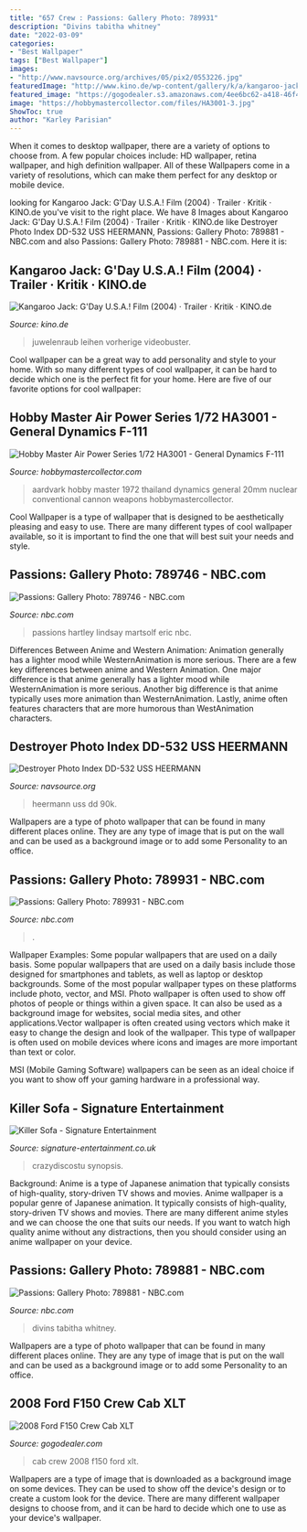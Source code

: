 ```yaml
---
title: "657 Crew : Passions: Gallery Photo: 789931"
description: "Divins tabitha whitney"
date: "2022-03-09"
categories:
- "Best Wallpaper"
tags: ["Best Wallpaper"]
images:
- "http://www.navsource.org/archives/05/pix2/0553226.jpg"
featuredImage: "http://www.kino.de/wp-content/gallery/k/a/kangaroo-jack-g-day-u-s-a-2004/kangaroo-jack-der-juwelenraub-4-rcm0x1920u.jpg"
featured_image: "https://gogodealer.s3.amazonaws.com/4ee6bc62-a418-46f4-9dce-e36a7948599b/f0158a23-781d-4de9-ac7e-dfa62ab1e252.jpg"
image: "https://hobbymastercollector.com/files/HA3001-3.jpg"
ShowToc: true
author: "Karley Parisian"
---
```



When it comes to desktop wallpaper, there are a variety of options to choose from. A few popular choices include: HD wallpaper, retina wallpaper, and high definition wallpaper. All of these Wallpapers come in a variety of resolutions, which can make them perfect for any desktop or mobile device. 

	

		
looking for Kangaroo Jack: G&#039;Day U.S.A.! Film (2004) · Trailer · Kritik · KINO.de you've visit to the right place. We have 8 Images about Kangaroo Jack: G&#039;Day U.S.A.! Film (2004) · Trailer · Kritik · KINO.de like Destroyer Photo Index DD-532 USS HEERMANN, Passions: Gallery Photo: 789881 - NBC.com and also Passions: Gallery Photo: 789881 - NBC.com. Here it is:
		
    
## Kangaroo Jack: G&#039;Day U.S.A.! Film (2004) · Trailer · Kritik · KINO.de

<img loading=lazy src="http://www.kino.de/wp-content/gallery/k/a/kangaroo-jack-g-day-u-s-a-2004/kangaroo-jack-der-juwelenraub-4-rcm0x1920u.jpg" onerror="this.onerror=null;this.src='https://tse4.mm.bing.net/th?id=OIP.W40QuNFsBpqc2U-ZbI7HRAHaFs&amp;pid=15.1';" alt="Kangaroo Jack: G&#039;Day U.S.A.! Film (2004) · Trailer · Kritik · KINO.de">

_Source: kino.de_

>juwelenraub leihen vorherige videobuster. 

	

Cool wallpaper can be a great way to add personality and style to your home. With so many different types of cool wallpaper, it can be hard to decide which one is the perfect fit for your home. Here are five of our favorite options for cool wallpaper: 

    
## Hobby Master Air Power Series 1/72 HA3001 - General Dynamics F-111

<img loading=lazy src="https://hobbymastercollector.com/files/HA3001-3.jpg" onerror="this.onerror=null;this.src='https://tse2.mm.bing.net/th?id=OIP.wmqm64ehTrcKUYf-N5L4JgHaD3&amp;pid=15.1';" alt="Hobby Master Air Power Series 1/72 HA3001 - General Dynamics F-111">

_Source: hobbymastercollector.com_

>aardvark hobby master 1972 thailand dynamics general 20mm nuclear conventional cannon weapons hobbymastercollector. 

	

Cool Wallpaper is a type of wallpaper that is designed to be aesthetically pleasing and easy to use. There are many different types of cool wallpaper available, so it is important to find the one that will best suit your needs and style.

    
## Passions: Gallery Photo: 789746 - NBC.com

<img loading=lazy src="https://img.nbc.com/sites/nbcunbc/files/files/scet/photos/7/807/couple_7.jpg" onerror="this.onerror=null;this.src='https://tse4.mm.bing.net/th?id=OIP.eInKoKQK52r_PitDvfU10gHaLO&amp;pid=15.1';" alt="Passions: Gallery Photo: 789746 - NBC.com">

_Source: nbc.com_

>passions hartley lindsay martsolf eric nbc. 

	

Differences Between Anime and Western Animation: Animation generally has a lighter mood while WesternAnimation is more serious.
There are a few key differences between anime and Western Animation. One major difference is that anime generally has a lighter mood while WesternAnimation is more serious. Another big difference is that anime typically uses more animation than WesternAnimation. Lastly, anime often features characters that are more humorous than WestAnimation characters.

    
## Destroyer Photo Index DD-532 USS HEERMANN

<img loading=lazy src="http://www.navsource.org/archives/05/pix2/0553226.jpg" onerror="this.onerror=null;this.src='https://tse2.mm.bing.net/th?id=OIP.qxy_gzPqnCkN1RANdKrleQHaGI&amp;pid=15.1';" alt="Destroyer Photo Index DD-532 USS HEERMANN">

_Source: navsource.org_

>heermann uss dd 90k. 

	



Wallpapers are a type of photo wallpaper that can be found in many different places online. They are any type of image that is put on the wall and can be used as a background image or to add some Personality to an office.

    
## Passions: Gallery Photo: 789931 - NBC.com

<img loading=lazy src="https://img.nbc.com/sites/nbcunbc/files/scet/photos/7/807/couple_44.jpg" onerror="this.onerror=null;this.src='https://tse2.mm.bing.net/th?id=OIP.H2W2HxNsUEUQ-r108rTxpAHaLR&amp;pid=15.1';" alt="Passions: Gallery Photo: 789931 - NBC.com">

_Source: nbc.com_

>. 

	

Wallpaper Examples: Some popular wallpapers that are used on a daily basis.
Some popular wallpapers that are used on a daily basis include those designed for smartphones and tablets, as well as laptop or desktop backgrounds. Some of the most popular wallpaper types on these platforms include photo, vector, and MSI. 
Photo wallpaper is often used to show off photos of people or things within a given space. It can also be used as a background image for websites, social media sites, and other applications.Vector wallpaper is often created using vectors which make it easy to change the design and look of the wallpaper. This type of wallpaper is often used on mobile devices where icons and images are more important than text or color. 

MSI (Mobile Gaming Software) wallpapers can be seen as an ideal choice if you want to show off your gaming hardware in a professional way.

    
## Killer Sofa - Signature Entertainment

<img loading=lazy src="https://www.signature-entertainment.co.uk/wp-content/uploads/2019/11/KILLER_SOFA_GOOGLE.jpg" onerror="this.onerror=null;this.src='https://tse2.mm.bing.net/th?id=OIP.aCB-Mlpu2XnPdAMJIgT8mQHaKq&amp;pid=15.1';" alt="Killer Sofa - Signature Entertainment">

_Source: signature-entertainment.co.uk_

>crazydiscostu synopsis. 

	

Background: Anime is a type of Japanese animation that typically consists of high-quality, story-driven TV shows and movies.
Anime wallpaper is a popular genre of Japanese animation. It typically consists of high-quality, story-driven TV shows and movies. There are many different anime styles and we can choose the one that suits our needs. If you want to watch high quality anime without any distractions, then you should consider using an anime wallpaper on your device.

    
## Passions: Gallery Photo: 789881 - NBC.com

<img loading=lazy src="https://img.nbc.com/sites/nbcunbc/files/scet/photos/7/807/couple_34.jpg" onerror="this.onerror=null;this.src='https://tse4.mm.bing.net/th?id=OIP.tBQMNS-L-mskYaLUTSoH_wHaKb&amp;pid=15.1';" alt="Passions: Gallery Photo: 789881 - NBC.com">

_Source: nbc.com_

>divins tabitha whitney. 

	



Wallpapers are a type of photo wallpaper that can be found in many different places online. They are any type of image that is put on the wall and can be used as a background image or to add some Personality to an office.

    
## 2008 Ford F150 Crew Cab XLT

<img loading=lazy src="https://gogodealer.s3.amazonaws.com/4ee6bc62-a418-46f4-9dce-e36a7948599b/f0158a23-781d-4de9-ac7e-dfa62ab1e252.jpg" onerror="this.onerror=null;this.src='https://tse4.mm.bing.net/th?id=OIP.Kk4t9WQCttTl7jnCWD_etgHaFj&amp;pid=15.1';" alt="2008 Ford F150 Crew Cab XLT">

_Source: gogodealer.com_

>cab crew 2008 f150 ford xlt. 

	

Wallpapers are a type of image that is downloaded as a background image on some devices. They can be used to show off the device's design or to create a custom look for the device. There are many different wallpaper designs to choose from, and it can be hard to decide which one to use as your device's wallpaper.

